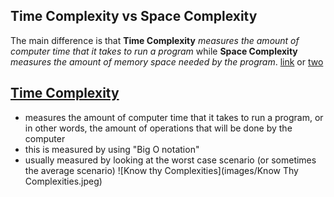 ## Time Complexity vs Space Complexity
The main difference is that **Time Complexity** *measures the amount of computer time that it takes to run a program* while **Space Complexity** *measures the amount of memory space needed by the program*. [link](https://courses.cs.northwestern.edu/311/html/space-complexity.html) or [two](https://www.studytonight.com/data-structures/space-complexity-of-algorithms)
## [Time Complexity](https://en.wikipedia.org/wiki/Time_complexity)
- measures the amount of computer time that it takes to run a program, or in other words, the amount of operations that will be done by the computer
- this is measured by using "Big O notation"
- usually measured by looking at the worst case scenario (or sometimes the average scenario)
![Know thy Complexities](images/Know Thy Complexities.jpeg)

